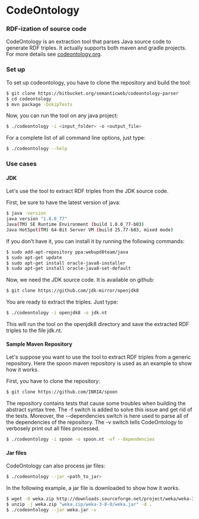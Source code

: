 # CodeOntology

### RDF-ization of source code
CodeOntology is an extraction tool that parses Java source code to generate RDF triples. It actually supports both maven and gradle projects. For more details see [codeontology.org](http://codeontology.org/).

### Set up
To set up codeontology, you have to clone the repository and build the tool:
```bash
$ git clone https://bitbucket.org/semanticweb/codeontology-parser
$ cd codeontology
$ mvn package -DskipTests
```

Now, you can run the tool on any java project:
```bash
$ ./codeontology -i <input_folder> -o <output_file>
```

For a complete list of all command line options, just type:
```bash
$ ./codeontology --help
```

### Use cases
#### JDK
Let's use the tool to extract RDF triples from the JDK source code.

First, be sure to have the latest version of java:
```bash
$ java -version
java version "1.8.0_77"
Java(TM) SE Runtime Environment (build 1.8.0_77-b03)
Java HotSpot(TM) 64-Bit Server VM (build 25.77-b03, mixed mode)
```

If you don't have it, you can install it by running the following commands:
```bash
$ sudo add-apt-repository ppa:webupd8team/java
$ sudo apt-get update
$ sudo apt-get install oracle-java8-installer
$ sudo apt-get install oracle-java8-set-default
```

Now, we need the JDK source code. It is available on github:
```bash
$ git clone https://github.com/jdk-mirror/openjdk8
```

You are ready to extract the triples. Just type:
```bash
$ ./codeontology -i openjdk8 -o jdk.nt
```

This will run the tool on the openjdk8 directory and save the extracted RDF triples to the file jdk.nt.

#### Sample Maven Repository
Let's suppose you want to use the tool to extract RDF triples from a generic repository.
Here the spoon maven repository is used as an example to show how it works.

First, you have to clone the repository:

```bash
$ git clone https://github.com/INRIA/spoon
```

The repository contains tests that cause some troubles when building the abstract syntax tree. The -f switch is added to solve this issue and get rid of the tests. Moreover, the --dependencies switch is here used to parse all of the dependencies of the repository. The -v switch tells CodeOntology to verbosely print out all files processed.

```bash
$ ./codeontology -i spoon -o spoon.nt -vf --dependencies
```

#### Jar files
CodeOntology can also process jar files:

```bash
$ ./codeontology --jar <path_to_jar>
```

In the following example, a jar file is downloaded to show how it works.

```bash
$ wget -O weka.zip http://downloads.sourceforge.net/project/weka/weka-3-8/3.8.0/weka-3-8-0.zip?r=https%3A%2F%2Fsourceforge.net%2Fprojects%2Fweka%2F&ts=1463402758&use_mirror=kent
$ unzip -j weka.zip "weka.zip/weka-3-8-0/weka.jar" -d .
$ ./codeontology --jar weka.jar -v
```

